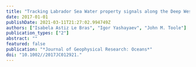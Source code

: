 ```yaml
---
title: "Tracking Labrador Sea Water property signals along the Deep Western Boundary Current"
date: 2017-01-01
publishDate: 2021-03-11T21:27:02.994749Z
authors: ["Isabela Astiz Le Bras", "Igor Yashayaev", "John M. Toole"]
publication_types: ["2"]
abstract: ""
featured: false
publication: "*Journal of Geophysical Research: Oceans*"
doi: "10.1002//2017JC012921."
---
```


